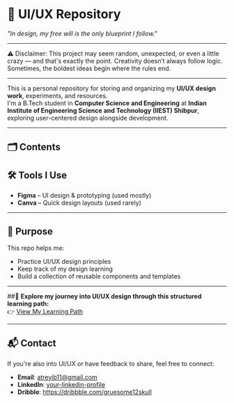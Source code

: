# 🎨 UI/UX Repository
*"In design, my free will is the only blueprint I follow."*


---

⚠️ Disclaimer:
This project may seem random, unexpected, or even a little crazy — and that's exactly the point. Creativity doesn’t always follow logic. Sometimes, the boldest ideas begin where the rules end.

---

This is a personal repository for storing and organizing my **UI/UX design work**, experiments, and resources.  
I'm a B.Tech student in **Computer Science and Engineering** at **Indian Institute of Engineering Science and Technology (IIEST) Shibpur**, exploring user-centered design alongside development.

---

## 🗂️ Contents

## 🛠 Tools I Use

- **Figma** – UI design & prototyping (used mostly) 
- **Canva** – Quick design layouts (used rarely)  

---

## 📌 Purpose

This repo helps me:

- Practice UI/UX design principles  
- Keep track of my design learning  
- Build a collection of reusable components and templates  

---

##📌 **Explore my journey into UI/UX design through this structured learning path:**  
👉 [View My Learning Path](https://github.com/atreyi-biswas/General/tree/main)

---

## 📬 Contact

If you're also into UI/UX or have feedback to share, feel free to connect:

- **Email**: atreyib11@gmail.com  
- **LinkedIn**: [your-linkedin-profile](https://linkedin.com/in/atreyi-biswas-02669a309)
- **Dribble**: https://dribbble.com/gruesome12skull


